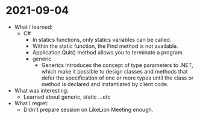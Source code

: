 # 2021-09-04

- What I learned:
  - C#
    - In statics functions, only statics variables can be called.
    - Within the static function, the Find method is not available.
    - Application.Quit() method allows you to terminate a program.
    - generic
      - Generics introduces the concept of type parameters to .NET, which make it possible to design classes and methods that defer the specification of one or more types until the class or method is declared and instantiated by client code.
- What was interesting: 
  - Learned about generic, static ...etc
- What I regret: 
  - Didn't prepare session on LikeLion Meeting enough. 